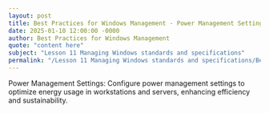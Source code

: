 ```yaml
---
layout: post
title: Best Practices for Windows Management - Power Management Settings
date: 2025-01-10 12:00:00 -0000
author: Best Practices for Windows Management
quote: "content here"
subject: "Lesson 11 Managing Windows standards and specifications"
permalink: "/Lesson 11 Managing Windows standards and specifications/Best Practices for Windows Management/Best Practices for Windows Management - Power Management Settings"
---
```


Power Management Settings: Configure power management settings to optimize energy usage in workstations and servers, enhancing efficiency and sustainability.

